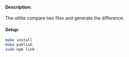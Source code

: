 #### Description:  
The utilite compare two files and generate the difference.  
  
#### Setup: 

```bash
make install  
make publish  
sudo npm link  
```
